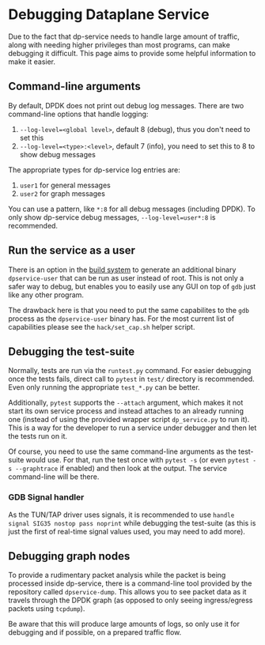 # Debugging Dataplane Service
Due to the fact that dp-service needs to handle large amount of traffic, along with needing higher privileges than most programs, can make debugging it difficult. This page aims to provide some helpful information to make it easier.

## Command-line arguments
By default, DPDK does not print out debug log messages. There are two command-line options that handle logging:
1. `--log-level=<global level>`, default 8 (debug), thus you don't need to set this
2. `--log-level=<type>:<level>`, default 7 (info), you need to set this to 8 to show debug messages

The appropriate types for dp-service log entries are:
1. `user1` for general messages
2. `user2` for graph messages

You can use a pattern, like `*:8` for all debug messages (including DPDK). To only show dp-service debug messages, `--log-level=user*:8` is recommended.


## Run the service as a user
There is an option in the [build system](building#usermode-dpservice) to generate an additional binary `dpservice-user` that can be run as user instead of root. This is not only a safer way to debug, but enables you to easily use any GUI on top of `gdb` just like any other program.

The drawback here is that you need to put the same capabilites to the `gdb` process as the `dpservice-user` binary has. For the most current list of capabilities please see the `hack/set_cap.sh` helper script.


## Debugging the test-suite
Normally, tests are run via the `runtest.py` command. For easier debugging once the tests fails, direct call to `pytest` in `test/` directory is recommended. Even only running the appropriate `test_*.py` can be better.

Additionally, `pytest` supports the `--attach` argument, which makes it not start its own service process and instead attaches to an already running one (instead of using the provided wrapper script `dp_service.py` to run it). This is a way for the developer to run a service under debugger and then let the tests run on it.

Of course, you need to use the same command-line arguments as the test-suite would use. For that, run the test once with `pytest -s` (or even `pytest -s --graphtrace` if enabled) and then look at the output. The service command-line will be there.

### GDB Signal handler
As the TUN/TAP driver uses signals, it is recommended to use `handle signal SIG35 nostop pass noprint` while debugging the test-suite (as this is just the first of real-time signal values used, you may need to add more).


## Debugging graph nodes
To provide a rudimentary packet analysis while the packet is being processed inside dp-service, there is a command-line tool provided by the repository called `dpservice-dump`. This allows you to see packet data as it travels through the DPDK graph (as opposed to only seeing ingress/egress packets using `tcpdump`).

Be aware that this will produce large amounts of logs, so only use it for debugging and if possible, on a prepared traffic flow.
